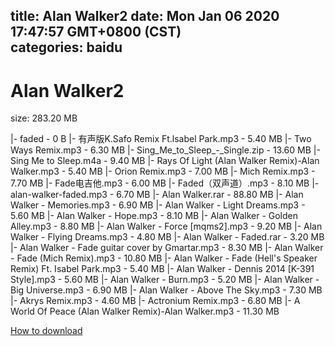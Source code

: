 
title: Alan Walker2
date: Mon Jan 06 2020 17:47:57 GMT+0800 (CST)    
categories: baidu
---

# Alan Walker2
size: 283.20 MB
 
 
|- faded - 0 B
|- 有声版K.Safo Remix Ft.lsabel Park.mp3 - 5.40 MB
|- Two Ways Remix.mp3 - 6.30 MB
|- Sing_Me_to_Sleep_-_Single.zip - 13.60 MB
|- Sing Me to Sleep.m4a - 9.40 MB
|- Rays Of Light (Alan Walker Remix)-Alan Walker.mp3 - 5.40 MB
|- Orion Remix.mp3 - 7.00 MB
|- Mich Remix.mp3 - 7.70 MB
|- Fade电吉他.mp3 - 6.00 MB
|- Faded（双声道）.mp3 - 8.10 MB
|- alan-walker-faded.mp3 - 6.70 MB
|- Alan Walker.rar - 88.80 MB
|- Alan Walker - Memories.mp3 - 6.90 MB
|- Alan Walker - Light Dreams.mp3 - 5.60 MB
|- Alan Walker - Hope.mp3 - 8.10 MB
|- Alan Walker - Golden Alley.mp3 - 8.80 MB
|- Alan Walker - Force [mqms2].mp3 - 9.20 MB
|- Alan Walker - Flying Dreams.mp3 - 4.80 MB
|- Alan Walker - Faded.rar - 3.20 MB
|- Alan Walker - Fade guitar cover by Gmartar.mp3 - 8.30 MB
|- Alan Walker - Fade (Mich Remix).mp3 - 10.80 MB
|- Alan Walker - Fade (Hell's Speaker Remix) Ft. Isabel Park.mp3 - 5.40 MB
|- Alan Walker - Dennis 2014 [K-391 Style].mp3 - 5.60 MB
|- Alan Walker - Burn.mp3 - 5.20 MB
|- Alan Walker - Big Universe.mp3 - 6.90 MB
|- Alan Walker - Above The Sky.mp3 - 7.30 MB
|- Akrys Remix.mp3 - 4.60 MB
|- Actronium Remix.mp3 - 6.80 MB
|- A World Of Peace (Alan Walker Remix)-Alan Walker.mp3 - 11.30 MB

[How to download](https://bpcam.bemobtrk.com/go/2ceec3aa-1ca2-46d6-b9ff-aaa5c184517c?jno=1898)